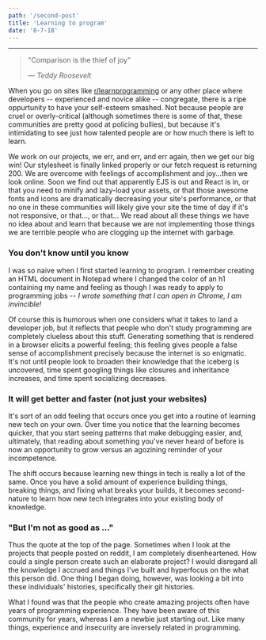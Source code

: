 ```yaml
---
path: '/second-post'
title: 'Learning to program'
date: '8-7-18'
---
```


___
> "Comparison is the thief of joy"
>
> &mdash; <cite>Teddy Roosevelt</cite>

When you go on sites like [r/learnprogramming](https://www.reddit.com/r/learnprogramming/) or any other place where developers -- experienced and novice alike -- congregate, there is a ripe oppurtunity to have your self-esteem smashed. Not because people are cruel or overly-critical (although sometimes there is some of that, these communities are pretty good at policing bullies), but because it's intimidating to see just how talented people are or how much there is left to learn. 

We work on our projects, we err, and err, and err again, then we get our big win! Our stylesheet is finally linked properly or our fetch request is returning 200. We are overcome with feelings of accomplishment and joy...then we look online. Soon we find out that apparently EJS is out and React is in, or that you need to minify and lazy-load your assets, or that those awesome fonts and icons are dramatically decreasing your site's performance, or that no one in these communities will likely give your site the time of day if it's not responsive, or that..., or that... We read about all these things we have no idea about and learn that because we are not implementing those things we are terrible people who are clogging up the internet with garbage.

### You don't know until you know

I was so naive when I first started learning to program. I remember creating an HTML document in Notepad where I changed the color of an h1 containing my name and feeling as though I was ready to apply to programming jobs -- *I wrote something that I can open in Chrome, I am invincible!* 

Of course this is humorous when one considers what it takes to land a developer job, but it reflects that people who don't study programming are completely clueless about this stuff. Generating something that is rendered in a browser elicits a powerful feeling; this feeling gives people a false sense of accomplishment precisely because the internet is so enigmatic. It's not until people look to broaden their knowledge that the iceberg is uncovered, time spent googling things like closures and inheritance increases, and time spent socializing decreases. 


### It will get better and faster (not just your websites)

It's sort of an odd feeling that occurs once you get into a routine of learning new tech on your own. Over time you notice that the learning becomes quicker, that you start seeing patterns that make debugging easier, and, ultimately, that reading about something you've never heard of before is now an opportunity to grow versus an agozining reminder of your incompetence. 

The shift occurs because learning new things in tech is really a lot of the same. Once you have a solid amount of experience building things, breaking things, and fixing what breaks your builds, it becomes second-nature to learn how new tech integrates into your existing body of knowledge.


### "But I'm not as good as ..."

Thus the quote at the top of the page. Sometimes when I look at the projects that people posted on reddit, I am completely disenheartened. How could a single person create such an elaborate project? I would disregard all the knowledge I accrued and things I've built and hyperfocus on the what this person did. One thing I began doing, however, was looking a bit into these individuals' histories, specifically their git histories.

What I found was that the people who create amazing projects often have years of programming experience. They have been aware of this community for years, whereas I am a newbie just starting out. Like many things, experience and insecurity are inversely related in programming.

